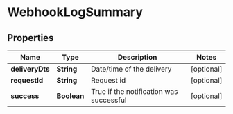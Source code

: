 
# WebhookLogSummary

## Properties
Name | Type | Description | Notes
------------ | ------------- | ------------- | -------------
**deliveryDts** | **String** | Date/time of the delivery |  [optional]
**requestId** | **String** | Request id |  [optional]
**success** | **Boolean** | True if the notification was successful |  [optional]



